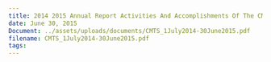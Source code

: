 ```yaml
---
title: 2014 2015 Annual Report Activities And Accomplishments Of The CMTS
date: June 30, 2015
Document: ../assets/uploads/documents/CMTS_1July2014-30June2015.pdf
filename: CMTS_1July2014-30June2015.pdf
tags:
---
```

